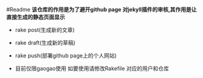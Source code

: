 #Readme
**该仓库的作用是为了避开github page 对jekyll插件的审核,其作用是让直接生成的静态页面显示**

* rake post(生成新的文章)

* rake draft(生成新的草稿)

* rake push(部署github page上的个人网站)

* 目前仅限gaogao使用 如要使用请修改Rakefile 对应的用户和仓库
